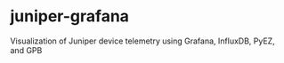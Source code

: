 # juniper-grafana
Visualization of Juniper device telemetry using Grafana, InfluxDB, PyEZ, and GPB
 
